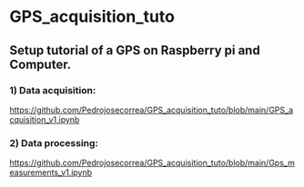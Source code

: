 # GPS_acquisition_tuto

## Setup tutorial of a GPS on Raspberry pi and Computer. 
### 1) Data acquisition: 
 https://github.com/Pedrojosecorrea/GPS_acquisition_tuto/blob/main/GPS_acquisition_v1.ipynb
 
### 2) Data processing:
https://github.com/Pedrojosecorrea/GPS_acquisition_tuto/blob/main/Gps_measurements_v1.ipynb


